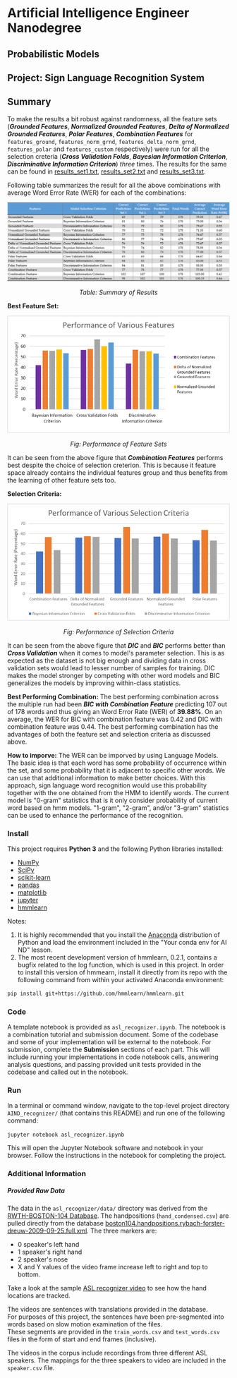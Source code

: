 # Artificial Intelligence Engineer Nanodegree
## Probabilistic Models
## Project: Sign Language Recognition System


## Summary

To make the results a bit robust against randomness, all the feature sets (***Grounded Features***, ***Normalized Grounded Features***, ***Delta of Normalized Grounded Features***, ***Polar Features***, ***Combination Features*** for `features_ground`, `features_norm_grnd`, `features_delta_norm_grnd`, `features_polar` and `features_custom` respectively) were run for all the selection creteria (***Cross Validation Folds***, ***Bayesian Information Criterion***, ***Discriminative Information Criterion***) *three* times. The results for the same can be found in [results_set1.txt](./results_set1.txt), [results_set2.txt](./results_set2.txt) and [results_set3.txt](./results_set3.txt).

Following table summarizes the result for all the above combinations with average Word Error Rate (WER) for each of the combinations:

<img src="img/summary_table.png"></img>
<center><i>Table: Summary of Results</i></center>

**Best Feature Set:**

<img src="img/features_wer.png"></img>
<center><i>Fig: Performance of Feature Sets</i></center>

It can be seen from the above figure that ***Combination Features*** performs best despite the choice of selection creterion. This is because it feature space already contains the individual features group and thus benefits from the learning of other feature sets too.


**Selection Criteria:**

<img src="img/selector_wer.png"></img>
<center><i>Fig: Performance of Selection Criteria</i></center>

It can be seen from the above figure that ***DIC*** and ***BIC*** performs better than ***Cross Validation*** when it comes to model's parameter selection. This is as expected as the dataset is not big enough and dividing data in cross validation sets would lead to lesser number of samples for training. DIC makes the model stronger by competing with other word models and BIC generalizes the models by improving within-class statistics.

**Best Performing Combination:**
The best performing combination across the multiple run had been ***BIC with Combination Feature*** predicting 107 out of 178 words and thus giving an Word Error Rate (WER) of **39.88%**. On an average, the WER for BIC with combination feature was 0.42 and DIC with combination feature was 0.44. The best performing combination has the advantages of both the feature set and selection criteria as discussed above.


**How to imporve:**
The WER can be imporved by using Language Models. The basic idea is that each word has some probability of occurrence within the set, and some probability that it is adjacent to specific other words. We can use that additional information to make better choices. With this approach, sign language word recognition would use this probability together with the one obtained from the HMM to identify words. The current model is "0-gram" statistics that is it only consider probability of current word based on hmm models. "1-gram", "2-gram", and/or "3-gram" statistics can be used to enhance the performance of the recognition.


### Install

This project requires **Python 3** and the following Python libraries installed:

- [NumPy](http://www.numpy.org/)
- [SciPy](https://www.scipy.org/)
- [scikit-learn](http://scikit-learn.org/0.17/install.html)
- [pandas](http://pandas.pydata.org/)
- [matplotlib](http://matplotlib.org/)
- [jupyter](http://ipython.org/notebook.html)
- [hmmlearn](http://hmmlearn.readthedocs.io/en/latest/)

Notes: 
1. It is highly recommended that you install the [Anaconda](http://continuum.io/downloads) distribution of Python and load the environment included in the "Your conda env for AI ND" lesson.
2. The most recent development version of hmmlearn, 0.2.1, contains a bugfix related to the log function, which is used in this project.  In order to install this version of hmmearn, install it directly from its repo with the following command from within your activated Anaconda environment:
```sh
pip install git+https://github.com/hmmlearn/hmmlearn.git
```

### Code

A template notebook is provided as `asl_recognizer.ipynb`. The notebook is a combination tutorial and submission document.  Some of the codebase and some of your implementation will be external to the notebook. For submission, complete the **Submission** sections of each part.  This will include running your implementations in code notebook cells, answering analysis questions, and passing provided unit tests provided in the codebase and called out in the notebook. 

### Run

In a terminal or command window, navigate to the top-level project directory `AIND_recognizer/` (that contains this README) and run one of the following command:

`jupyter notebook asl_recognizer.ipynb`

This will open the Jupyter Notebook software and notebook in your browser. Follow the instructions in the notebook for completing the project.


### Additional Information
##### Provided Raw Data

The data in the `asl_recognizer/data/` directory was derived from 
the [RWTH-BOSTON-104 Database](http://www-i6.informatik.rwth-aachen.de/~dreuw/database-rwth-boston-104.php). 
The handpositions (`hand_condensed.csv`) are pulled directly from 
the database [boston104.handpositions.rybach-forster-dreuw-2009-09-25.full.xml](boston104.handpositions.rybach-forster-dreuw-2009-09-25.full.xml). The three markers are:

*   0  speaker's left hand
*   1  speaker's right hand
*   2  speaker's nose
*   X and Y values of the video frame increase left to right and top to bottom.

Take a look at the sample [ASL recognizer video](http://www-i6.informatik.rwth-aachen.de/~dreuw/download/021.avi)
to see how the hand locations are tracked.

The videos are sentences with translations provided in the database.  
For purposes of this project, the sentences have been pre-segmented into words 
based on slow motion examination of the files.  
These segments are provided in the `train_words.csv` and `test_words.csv` files
in the form of start and end frames (inclusive).

The videos in the corpus include recordings from three different ASL speakers.
The mappings for the three speakers to video are included in the `speaker.csv` 
file.
